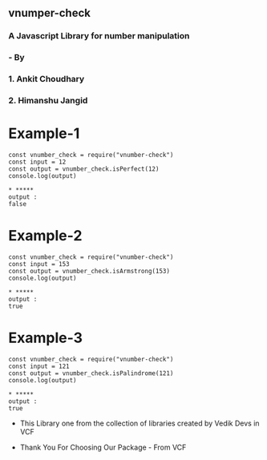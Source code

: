 ## vnumper-check
### A Javascript Library for number manipulation
### - By 
### 1. Ankit Choudhary 
### 2. Himanshu Jangid
# Example-1
```
const vnumber_check = require("vnumber-check")
const input = 12
const output = vnumber_check.isPerfect(12)
console.log(output)

* *****
output : 
false
```
# Example-2
```
const vnumber_check = require("vnumber-check")
const input = 153
const output = vnumber_check.isArmstrong(153)
console.log(output)

* *****
output : 
true
```

# Example-3
```
const vnumber_check = require("vnumber-check")
const input = 121
const output = vnumber_check.isPalindrome(121)
console.log(output)

* *****
output : 
true
````

- This Library one from the collection of libraries created by Vedik Devs in VCF

- Thank You For Choosing Our Package - From VCF
